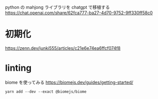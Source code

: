 python の mahjong ライブラリを chatgpt で移植する
https://chat.openai.com/share/62fca777-ba27-4d70-9752-9ff330ff58c0

# 初期化

https://zenn.dev/junki555/articles/c21e6e74ea6ffcf074f8

# linting

biome を使ってみる
https://biomejs.dev/guides/getting-started/

```
yarn add --dev --exact @biomejs/biome
```
